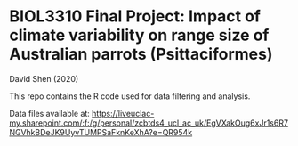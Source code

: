 # BIOL3310 Final Project: Impact of climate variability on range size of Australian parrots (Psittaciformes)
David Shen (2020)

This repo contains the R code used for data filtering and analysis.

Data files available at: https://liveuclac-my.sharepoint.com/:f:/g/personal/zcbtds4_ucl_ac_uk/EgVXakOug6xJr1s6R7NGVhkBDeJK9UyvTUMPSaFknKeXhA?e=QR954k
